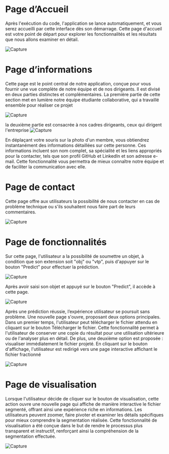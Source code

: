 # Page d’Accueil
Après l'exécution du code, l'application se lance automatiquement, et vous serez accueilli par cette interface dès son démarrage. Cette page d'accueil est votre point de départ pour explorer les fonctionnalités et les résultats que nous allons examiner en détail.

![Capture](https://github.com/T-adnane/SmileSegment/assets/115072337/749dbdb3-769a-41c6-97f7-c2243438e298)

# Page d’informations
Cette page est le point central de notre application, conçue pour vous fournir une vue complète de notre équipe et de nos dirigeants. Il est divisé en deux parties distinctes et complémentaires. La première partie de cette section met en lumière notre équipe étudiante collaborative, qui a travaillé ensemble pour réaliser ce projet

![Capture](https://github.com/T-adnane/SmileSegment/assets/115072337/3a8b65d8-d7d6-4bdf-9954-220ead34e97d)

la deuxième  partie est consacrée à nos cadres dirigeants, ceux qui dirigent l'entreprise
![Capture](https://github.com/T-adnane/SmileSegment/assets/115072337/f421c98f-c5aa-4d70-9a62-ce4af4dbe211)

En déplaçant votre souris sur la photo d'un membre, vous obtiendrez instantanément des informations détaillées sur cette personne. Ces informations incluent son nom complet, sa spécialité et les liens appropriés pour la contacter, tels que son profil GitHub et LinkedIn et son adresse e-mail. Cette fonctionnalité vous permettra de mieux connaître notre équipe et de faciliter la communication avec elle.

# Page de contact
Cette page offre aux utilisateurs la possibilité de nous contacter en cas de problème technique ou s'ils souhaitent nous faire part de leurs commentaires.

![Capture](https://github.com/T-adnane/SmileSegment/assets/115072337/5f3182b7-f51a-43bf-ab63-efd6ee7a4ee7)

# Page de fonctionnalités
Sur cette page, l'utilisateur a la possibilité de soumettre un objet, à condition que son extension soit "obj" ou "vtp", puis d'appuyer sur le bouton "Predict" pour effectuer la prédiction.

![Capture](https://github.com/T-adnane/SmileSegment/assets/115072337/a78fd7a1-dbf8-4d18-a353-52dacf7229a2)

Après avoir saisi son objet et appuyé sur le bouton "Predict", il accède à cette page.

![Capture](https://github.com/T-adnane/SmileSegment/assets/115072337/fd1685c7-70b2-493f-a28b-dc78707f41c9)

Après une prédiction réussie, l’expérience utilisateur se poursuit sans problème. Une nouvelle page s'ouvre, proposant deux options principales. Dans un premier temps, l'utilisateur peut télécharger le fichier attendu en cliquant sur le bouton Télécharger le fichier. Cette fonctionnalité permet à l'utilisateur de conserver une copie du résultat pour une utilisation ultérieure ou de l'analyser plus en détail.
De plus, une deuxième option est proposée : visualiser immédiatement le fichier projeté. En cliquant sur le bouton d'affichage, l'utilisateur est redirigé vers une page interactive affichant le fichier fractionné

![Capture](https://github.com/T-adnane/SmileSegment/assets/115072337/9ebbe09f-d616-4bd3-8950-4c39204c1474)

# Page de visualisation
 Lorsque l'utilisateur décide de cliquer sur le bouton de visualisation, cette action ouvre  une nouvelle page qui affiche de manière interactive le fichier segmenté, offrant ainsi une expérience riche en informations. Les utilisateurs peuvent zoomer, faire pivoter et examiner les détails spécifiques pour mieux comprendre la  segmentation réalisée. Cette fonctionnalité de visualisation a été conçue dans le but de rendre le processus plus transparent et instructif, renforçant ainsi la compréhension de la segmentation effectuée.

![Capture](https://github.com/T-adnane/SmileSegment/assets/115072337/b9f80670-c1da-41cc-9155-3e09b7f476e4)
